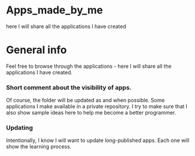 # Apps_made_by_me
here I will share all the applications I have created


# General info
Feel free to browse through the applications - here I will share all the applications I have created.


### Short comment about the visibility of apps.
Of course, the folder will be updated as and when possible. Some applications I make available in a private repository.
I try to make sure that I also show sample ideas here to help me become a better programmer.


### Updating
Intentionally, I know I will want to update long-published apps. Each one will show the learning process.
